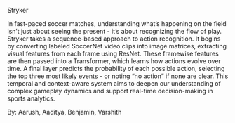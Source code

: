 Stryker

In fast-paced soccer matches, understanding what’s happening on the field isn’t just about seeing the present - it’s about recognizing the flow of play. Stryker takes a sequence-based approach to action recognition. It begins by converting labeled SoccerNet video clips into image matrices, extracting visual features from each frame using ResNet. These framewise features are then passed into a Transformer, which learns how actions evolve over time. A final layer predicts the probability of each possible action, selecting the top three most likely events - or noting “no action” if none are clear. This temporal and context-aware system aims to deepen our understanding of complex gameplay dynamics and support real-time decision-making in sports analytics.

By: Aarush, Aaditya, Benjamin, Varshith
